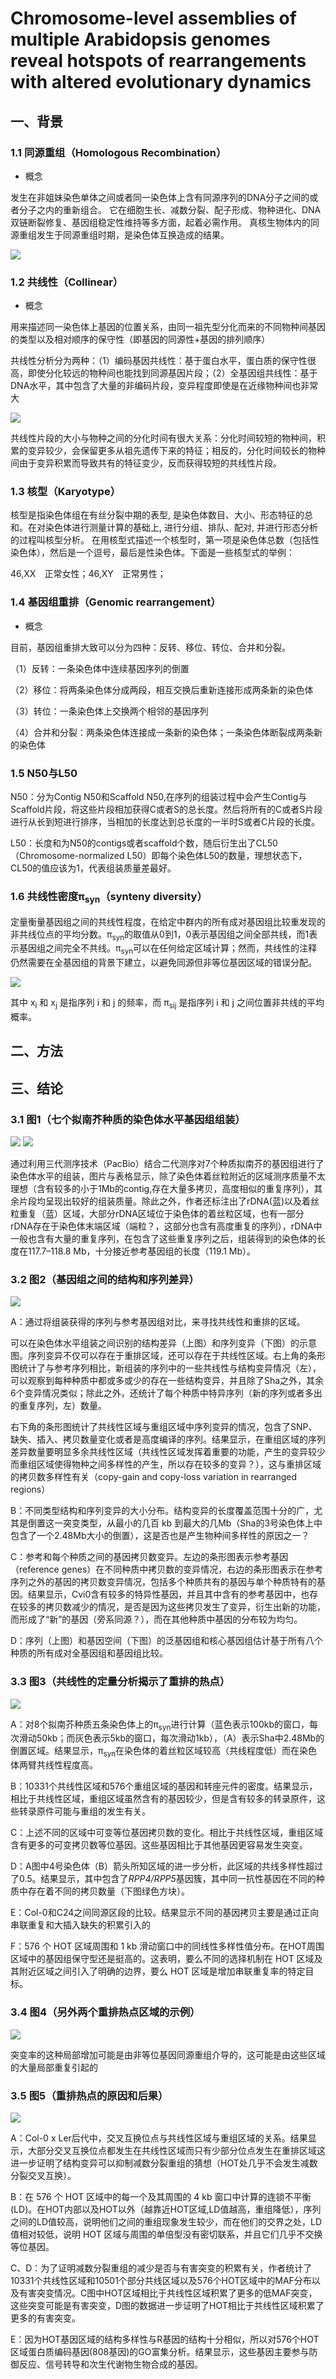 # Chromosome-level assemblies of multiple Arabidopsis genomes reveal hotspots of rearrangements with altered evolutionary dynamics
## 一、背景
### 1.1 同源重组（Homologous Recombination）
+ 概念

发生在非姐妹染色单体之间或者同一染色体上含有同源序列的DNA分子之间的或者分子之内的重新组合。
它在细胞生长、减数分裂、配子形成、物种进化、DNA双链断裂修复、基因组稳定性维持等多方面，起着必需作用。
真核生物体内的同源重组发生于同源重组时期，是染色体互换造成的结果。

![](./Fig/recombination.png)

### 1.2 共线性（Collinear）
+ 概念

用来描述同一染色体上基因的位置关系，由同一祖先型分化而来的不同物种间基因的类型以及相对顺序的保守性（即基因的同源性+基因的排列顺序）

共线性分析分为两种：（1）编码基因共线性：基于蛋白水平，蛋白质的保守性很高，即使分化较远的物种间也能找到同源基因片段；（2）全基因组共线性：基于DNA水平，其中包含了大量的非编码片段，变异程度即使是在近缘物种间也非常大

![](./Fig/collinear.jpg)

共线性片段的大小与物种之间的分化时间有很大关系：分化时间较短的物种间，积累的变异较少，会保留更多从祖先遗传下来的特征；相反的，分化时间较长的物种间由于变异积累而导致共有的特征变少，反而获得较短的共线性片段。

### 1.3 核型（Karyotype）
核型是指染色体组在有丝分裂中期的表型, 是染色体数目、大小、形态特征的总和。在对染色体进行测量计算的基础上, 进行分组、排队、配对, 并进行形态分析的过程叫核型分析。 在用核型式描述一个核型时，第一项是染色体总数（包括性染色体），然后是一个逗号，最后是性染色体。下面是一些核型式的举例：

46,XX　正常女性；46,XY　正常男性；

### 1.4 基因组重排（Genomic rearrangement）
+ 概念

目前，基因组重排大致可以分为四种：反转、移位、转位、合并和分裂。

（1）反转：一条染色体中连续基因序列的倒置

（2）移位：将两条染色体分成两段，相互交换后重新连接形成两条新的染色体

（3）转位：一条染色体上交换两个相邻的基因序列

（4）合并和分裂：两条染色体连接成一条新的染色体；一条染色体断裂成两条新的染色体

### 1.5 N50与L50
N50：分为Contig N50和Scaffold N50,在序列的组装过程中会产生Contig与Scaffold片段，将这些片段相加获得C或者S的总长度。然后将所有的C或者S片段进行从长到短进行排序，当相加的长度达到总长度的一半时S或者C片段的长度。

L50：长度和为N50的contigs或者scaffold个数，随后衍生出了CL50（Chromosome-normalized L50）即每个染色体L50的数量，理想状态下，CL50的值应该为1，代表组装质量差最好。

### 1.6 共线性密度π<sub>syn</sub>（synteny diversity）

定量衡量基因组之间的共线性程度，在给定中群内的所有成对基因组比较重发现的非共线位点的平均分数。π<sub>syn</sub>的取值从0到1，0表示基因组之间全部共线，而1表示基因组之间完全不共线。π<sub>syn</sub>可以在任何给定区域计算；然而，共线性的注释仍然需要在全基因组的背景下建立，以避免同源但非等位基因区域的错误分配。

![](./Fig/paisyn.png)

其中 x<sub>i</sub> 和 x<sub>j</sub> 是指序列 i 和 j 的频率，而 π<sub>sij</sub> 是指序列 i 和 j 之间位置非共线的平均概率。

## 二、方法



## 三、结论
### 3.1 图1（七个拟南芥种质的染色体水平基因组组装）
![](./Fig/fig1.png)
![](./Fig/table1.png)

通过利用三代测序技术（PacBio）结合二代测序对7个种质拟南芥的基因组进行了染色体水平的组装，图片与表格显示，除了染色体着丝粒附近的区域测序质量不太理想（含有较多的小于1Mb的contig,存在大量多拷贝，高度相似的重复序列），其余片段均呈现出较好的组装质量。除此之外，作者还标注出了rDNA(蓝)以及着丝粒重复（蓝）区域，大部分rDNA区域位于染色体的着丝粒区域，也有一部分rDNA存在于染色体末端区域（端粒？，这部分也含有高度重复的序列），rDNA中一般也含有大量的重复序列，在包含了这些重复序列之后，组装得到的染色体的长度在117.7–118.8 Mb，十分接近参考基因组的长度（119.1 Mb）。

### 3.2 图2（基因组之间的结构和序列差异）
![](./Fig/fig2.png)

A：通过将组装获得的序列与参考基因组对比，来寻找共线性和重排的区域。

可以在染色体水平组装之间识别的结构差异（上图）和序列变异（下图）的示意图。序列变异不仅可以存在于重排区域，还可以存在于共线性区域。右上角的条形图统计了与参考序列相比，新组装的序列中的一些共线性与结构变异情况（左），可以观察到每种种质中都或多或少的存在一些结构变异，并且除了Sha之外，其余6个变异情况类似；除此之外，还统计了每个种质中特异序列（新的序列或者多出的重复序列，左）数量。

右下角的条形图统计了共线性区域与重组区域中序列变异的情况，包含了SNP、缺失、插入、拷贝数量变化或者是高度编译的序列。结果显示，在重组区域的序列差异数量要明显多余共线性区域（共线性区域发挥着重要的功能，产生的变异较少而重组区域使得物种之间多样性的产生，所以存在较多的变异？），这与重排区域的拷贝数多样性有关（copy-gain and copy-loss variation in rearranged regions）

B：不同类型结构和序列变异的大小分布。结构变异的长度覆盖范围十分的广，尤其是倒置这一突变类型，从最小的几百 kb 到最大的几Mb（Sha的3号染色体上中包含了一个2.48Mb大小的倒置），这是否也是产生物种间多样性的原因之一？

C：参考和每个种质之间的基因拷贝数变异。左边的条形图表示参考基因（reference genes）在不同种质中拷贝数的变异情况，右边的条形图表示在参考序列之外的基因的拷贝数变异情况，包括多个种质共有的基因与单个种质特有的基因。结果显示，Cvi0含有较多的特异性基因，并且其中含有的参考基因中，也存在较多的拷贝数减少的情况，是否是因为这些拷贝发生了变异，衍生出新的功能，而形成了“新”的基因（旁系同源？），而在其他种质中基因的分布较为均匀。

D：序列（上图）和基因空间（下图）的泛基因组和核心基因组估计基于所有八个种质的所有成对全基因组和基因组比较。

### 3.3 图3（共线性的定量分析揭示了重排的热点）
![](./Fig/fig3.png)

A：对8个拟南芥种质五条染色体上的π<sub>syn</sub>进行计算（蓝色表示100kb的窗口，每次滑动50kb；而灰色表示5kb的窗口，每次滑动1kb），（A）表示Sha中2.48Mb的倒置区域。结果显示，π<sub>syn</sub>在染色体的着丝粒区域较高（共线程度低）而在染色体两臂共线性程度高。

B：10331个共线性区域和576个重组区域的基因和转座元件的密度。结果显示，相比于共线性区域，重组区域虽然含有的基因较少，但是含有较多的转录原件，这些转录原件可能与重组的发生有关。

C：上述不同的区域中可变等位基因拷贝数的变化。相比于共线性区域，重组区域含有更多的可变拷贝数等位基因。这些基因相比于其他基因更容易发生突变。

D：A图中4号染色体（B）箭头所知区域的进一步分析，此区域的共线多样性超过了0.5。结果显示，其中包含了*RPP4/RPP5*基因簇，其中同一抗性基因在不同的种质中存在着不同的拷贝数量（下图绿色方块）。

E：Col-0和C24之间同源区段的比较。结果显示不同的基因拷贝主要是通过正向串联重复和大插入缺失的积累引入的

F：576 个 HOT 区域周围和 1 kb 滑动窗口中的同线性多样性值分布。在HOT周围区域中的基因组保守型还是挺高的。这表明，要么不同的选择机制在 HOT 区域及其附近区域之间引入了明确的边界，要么 HOT 区域是增加串联重复率的特定目标。

### 3.4 图4（另外两个重排热点区域的示例）
![](./Fig/fig4.png)

突变率的这种局部增加可能是由非等位基因同源重组介导的，这可能是由这些区域的大量局部重复引起的

### 3.5 图5（重排热点的原因和后果）
![](./Fig/fig5.png)

A：Col-0 x Ler后代中，交叉互换位点与共线性区域与重组区域的关系。结果显示，大部分交叉互换位点都发生在共线性区域而只有少部分位点发生在重排区域这进一步证明了结构变异可以抑制减数分裂重组的猜想（HOT处几乎不会发生减数分裂交叉互换）。

B：在 576 个 HOT 区域中的每一个及其周围的 4 kb 窗口中计算的连锁不平衡 (LD)。在HOT内部以及HOT以外（越靠近HOT区域,LD值越高，重组降低），序列之间的LD值较高，说明他们之间的重组现象发生较少，而在他们的交界之处，LD值相对较低，说明 HOT 区域与周围的单倍型没有密切联系，并且它们几乎不交换等位基因。

C、D：为了证明减数分裂重组的减少是否与有害突变的积累有关，作者统计了10331个共线性区域和10501个部分共线区域以及576个HOT区域中的MAF分布以及有害突变情况。C图中HOT区域相比于共线性区域积累了更多的低MAF突变，这些突变可能是有害突变，D图的数据进一步证明了HOT相比于共线性区域积累了更多的有害突变。

E：因为HOT基因区域的结构多样性与R基因的结构十分相似，所以对576个HOT区域蛋白质编码基因(808基因)的GO富集分析。结果显示，这些基因主要参与防御反应、信号转导和次生代谢物生物合成的基因。





